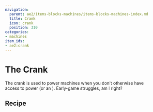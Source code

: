 ```yaml
---
navigation:
  parent: ae2/items-blocks-machines/items-blocks-machines-index.md
  title: Crank
  icon: crank
  position: 310
categories:
- machines
item_ids:
- ae2:crank
---
```


# The Crank

<GameScene zoom="6" background="transparent">
  <ImportStructure src="../assets/assemblies/crank_on_stuff.snbt" />
  <IsometricCamera yaw="195" pitch="30" />
</GameScene>

The crank is used to power machines when you don't otherwise have access to power (or an <ItemLink id="energy_acceptor" />). Early-game struggles, am I right?

## Recipe

<RecipeFor id="crank" />
